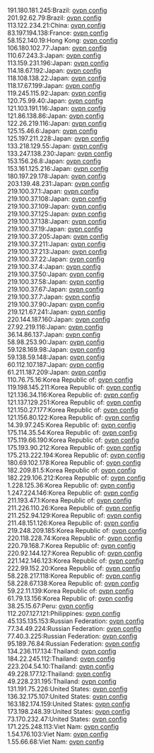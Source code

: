 191.180.181.245:Brazil: [ovpn config](vpn/191_180_181_245.ovpn)  
201.92.62.79:Brazil: [ovpn config](vpn/201_92_62_79.ovpn)  
113.122.234.21:China: [ovpn config](vpn/113_122_234_21.ovpn)  
83.197.194.138:France: [ovpn config](vpn/83_197_194_138.ovpn)  
58.152.140.19:Hong Kong: [ovpn config](vpn/58_152_140_19.ovpn)  
106.180.102.77:Japan: [ovpn config](vpn/106_180_102_77.ovpn)  
110.67.243.3:Japan: [ovpn config](vpn/110_67_243_3.ovpn)  
113.159.231.196:Japan: [ovpn config](vpn/113_159_231_196.ovpn)  
114.18.67.192:Japan: [ovpn config](vpn/114_18_67_192.ovpn)  
118.108.138.22:Japan: [ovpn config](vpn/118_108_138_22.ovpn)  
118.17.67.199:Japan: [ovpn config](vpn/118_17_67_199.ovpn)  
119.245.115.92:Japan: [ovpn config](vpn/119_245_115_92.ovpn)  
120.75.99.40:Japan: [ovpn config](vpn/120_75_99_40.ovpn)  
121.103.191.116:Japan: [ovpn config](vpn/121_103_191_116.ovpn)  
121.86.138.86:Japan: [ovpn config](vpn/121_86_138_86.ovpn)  
122.26.219.116:Japan: [ovpn config](vpn/122_26_219_116.ovpn)  
125.15.46.6:Japan: [ovpn config](vpn/125_15_46_6.ovpn)  
125.197.211.228:Japan: [ovpn config](vpn/125_197_211_228.ovpn)  
133.218.129.55:Japan: [ovpn config](vpn/133_218_129_55.ovpn)  
133.247.138.230:Japan: [ovpn config](vpn/133_247_138_230.ovpn)  
153.156.26.8:Japan: [ovpn config](vpn/153_156_26_8.ovpn)  
153.161.125.216:Japan: [ovpn config](vpn/153_161_125_216.ovpn)  
180.197.29.178:Japan: [ovpn config](vpn/180_197_29_178.ovpn)  
203.139.48.231:Japan: [ovpn config](vpn/203_139_48_231.ovpn)  
219.100.37.1:Japan: [ovpn config](vpn/219_100_37_1.ovpn)  
219.100.37.108:Japan: [ovpn config](vpn/219_100_37_108.ovpn)  
219.100.37.109:Japan: [ovpn config](vpn/219_100_37_109.ovpn)  
219.100.37.125:Japan: [ovpn config](vpn/219_100_37_125.ovpn)  
219.100.37.138:Japan: [ovpn config](vpn/219_100_37_138.ovpn)  
219.100.37.19:Japan: [ovpn config](vpn/219_100_37_19.ovpn)  
219.100.37.205:Japan: [ovpn config](vpn/219_100_37_205.ovpn)  
219.100.37.211:Japan: [ovpn config](vpn/219_100_37_211.ovpn)  
219.100.37.213:Japan: [ovpn config](vpn/219_100_37_213.ovpn)  
219.100.37.22:Japan: [ovpn config](vpn/219_100_37_22.ovpn)  
219.100.37.4:Japan: [ovpn config](vpn/219_100_37_4.ovpn)  
219.100.37.50:Japan: [ovpn config](vpn/219_100_37_50.ovpn)  
219.100.37.58:Japan: [ovpn config](vpn/219_100_37_58.ovpn)  
219.100.37.67:Japan: [ovpn config](vpn/219_100_37_67.ovpn)  
219.100.37.7:Japan: [ovpn config](vpn/219_100_37_7.ovpn)  
219.100.37.90:Japan: [ovpn config](vpn/219_100_37_90.ovpn)  
219.121.67.241:Japan: [ovpn config](vpn/219_121_67_241.ovpn)  
220.144.187.160:Japan: [ovpn config](vpn/220_144_187_160.ovpn)  
27.92.219.116:Japan: [ovpn config](vpn/27_92_219_116.ovpn)  
36.14.86.137:Japan: [ovpn config](vpn/36_14_86_137.ovpn)  
58.98.253.90:Japan: [ovpn config](vpn/58_98_253_90.ovpn)  
59.128.169.98:Japan: [ovpn config](vpn/59_128_169_98.ovpn)  
59.138.59.148:Japan: [ovpn config](vpn/59_138_59_148.ovpn)  
60.112.107.187:Japan: [ovpn config](vpn/60_112_107_187.ovpn)  
61.211.187.209:Japan: [ovpn config](vpn/61_211_187_209.ovpn)  
110.76.75.16:Korea Republic of: [ovpn config](vpn/110_76_75_16.ovpn)  
119.198.145.211:Korea Republic of: [ovpn config](vpn/119_198_145_211.ovpn)  
121.136.34.116:Korea Republic of: [ovpn config](vpn/121_136_34_116.ovpn)  
121.137.129.251:Korea Republic of: [ovpn config](vpn/121_137_129_251.ovpn)  
121.150.27.177:Korea Republic of: [ovpn config](vpn/121_150_27_177.ovpn)  
121.156.80.122:Korea Republic of: [ovpn config](vpn/121_156_80_122.ovpn)  
14.39.97.245:Korea Republic of: [ovpn config](vpn/14_39_97_245.ovpn)  
175.114.35.54:Korea Republic of: [ovpn config](vpn/175_114_35_54.ovpn)  
175.119.66.190:Korea Republic of: [ovpn config](vpn/175_119_66_190.ovpn)  
175.193.90.212:Korea Republic of: [ovpn config](vpn/175_193_90_212.ovpn)  
175.213.222.194:Korea Republic of: [ovpn config](vpn/175_213_222_194.ovpn)  
180.69.102.178:Korea Republic of: [ovpn config](vpn/180_69_102_178.ovpn)  
182.209.81.5:Korea Republic of: [ovpn config](vpn/182_209_81_5.ovpn)  
182.229.106.212:Korea Republic of: [ovpn config](vpn/182_229_106_212.ovpn)  
1.228.125.36:Korea Republic of: [ovpn config](vpn/1_228_125_36.ovpn)  
1.247.224.146:Korea Republic of: [ovpn config](vpn/1_247_224_146.ovpn)  
211.193.47.1:Korea Republic of: [ovpn config](vpn/211_193_47_1.ovpn)  
211.226.110.26:Korea Republic of: [ovpn config](vpn/211_226_110_26.ovpn)  
211.252.94.129:Korea Republic of: [ovpn config](vpn/211_252_94_129.ovpn)  
211.48.151.126:Korea Republic of: [ovpn config](vpn/211_48_151_126.ovpn)  
219.248.209.185:Korea Republic of: [ovpn config](vpn/219_248_209_185.ovpn)  
220.118.228.74:Korea Republic of: [ovpn config](vpn/220_118_228_74.ovpn)  
220.79.168.7:Korea Republic of: [ovpn config](vpn/220_79_168_7.ovpn)  
220.92.144.127:Korea Republic of: [ovpn config](vpn/220_92_144_127.ovpn)  
221.142.146.123:Korea Republic of: [ovpn config](vpn/221_142_146_123.ovpn)  
222.99.152.20:Korea Republic of: [ovpn config](vpn/222_99_152_20.ovpn)  
58.228.217.118:Korea Republic of: [ovpn config](vpn/58_228_217_118.ovpn)  
58.228.67.138:Korea Republic of: [ovpn config](vpn/58_228_67_138.ovpn)  
59.22.11.139:Korea Republic of: [ovpn config](vpn/59_22_11_139.ovpn)  
61.79.13.156:Korea Republic of: [ovpn config](vpn/61_79_13_156.ovpn)  
38.25.15.67:Peru: [ovpn config](vpn/38_25_15_67.ovpn)  
112.207.127.121:Philippines: [ovpn config](vpn/112_207_127_121.ovpn)  
45.135.135.153:Russian Federation: [ovpn config](vpn/45_135_135_153.ovpn)  
77.34.49.224:Russian Federation: [ovpn config](vpn/77_34_49_224.ovpn)  
77.40.3.225:Russian Federation: [ovpn config](vpn/77_40_3_225.ovpn)  
95.189.76.84:Russian Federation: [ovpn config](vpn/95_189_76_84.ovpn)  
134.236.117.134:Thailand: [ovpn config](vpn/134_236_117_134.ovpn)  
184.22.245.112:Thailand: [ovpn config](vpn/184_22_245_112.ovpn)  
223.204.54.10:Thailand: [ovpn config](vpn/223_204_54_10.ovpn)  
49.228.177.12:Thailand: [ovpn config](vpn/49_228_177_12.ovpn)  
49.228.231.195:Thailand: [ovpn config](vpn/49_228_231_195.ovpn)  
131.191.75.226:United States: [ovpn config](vpn/131_191_75_226.ovpn)  
136.32.175.107:United States: [ovpn config](vpn/136_32_175_107.ovpn)  
163.182.174.159:United States: [ovpn config](vpn/163_182_174_159.ovpn)  
173.198.248.39:United States: [ovpn config](vpn/173_198_248_39.ovpn)  
73.170.232.47:United States: [ovpn config](vpn/73_170_232_47.ovpn)  
171.225.248.113:Viet Nam: [ovpn config](vpn/171_225_248_113.ovpn)  
1.54.176.103:Viet Nam: [ovpn config](vpn/1_54_176_103.ovpn)  
1.55.66.68:Viet Nam: [ovpn config](vpn/1_55_66_68.ovpn)  
